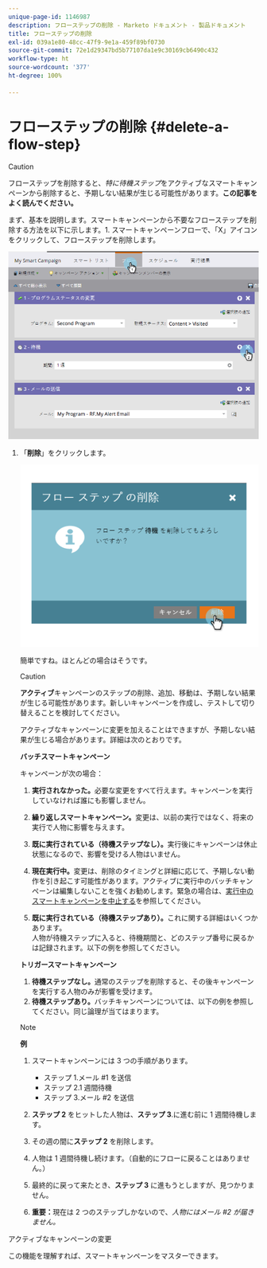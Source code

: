```yaml
---
unique-page-id: 1146987
description: フローステップの削除 - Marketo ドキュメント - 製品ドキュメント
title: フローステップの削除
exl-id: 039a1e80-48cc-47f9-9e1a-459f89bf0730
source-git-commit: 72e1d29347bd5b77107da1e9c30169cb6490c432
workflow-type: ht
source-wordcount: '377'
ht-degree: 100%

---
```


# フローステップの削除 {#delete-a-flow-step}

>[!CAUTION]
>
>フローステップを削除すると、_特に待機ステップ_&#x200B;をアクティブなスマートキャンペーンから削除すると、予期しない結果が生じる可能性があります。**この記事をよく読んでください。**

まず、基本を説明します。スマートキャンペーンから不要なフローステップを削除する方法を以下に示します。1. スマートキャンペーンフローで、「X」アイコンをクリックして、フローステップを削除します。

![](assets/image2014-9-22-13-3a52-3a20.png)

1. 「**削除**」をクリックします。

   ![](assets/image2014-9-22-13-3a55-3a25.png)

   簡単ですね。ほとんどの場合はそうです。

   >[!CAUTION]
   >
   >**アクティブ**&#x200B;キャンペーンのステップの削除、追加、移動は、予期しない結果が生じる可能性があります。新しいキャンペーンを作成し、テストして切り替えることを検討してください。

   アクティブなキャンペーンに変更を加えることはできますが、予期しない結果が生じる場合があります。詳細は次のとおりです。

   **バッチスマートキャンペーン**

   キャンペーンが次の場合：

   1. **実行されなかった。**&#x200B;必要な変更をすべて行えます。キャンペーンを実行していなければ誰にも影響しません。
   1. **繰り返しスマートキャンペーン。**&#x200B;変更は、以前の実行ではなく、将来の実行で人物に影響を与えます。
   1. **既に実行されている（待機ステップなし）。**&#x200B;実行後にキャンペーンは休止状態になるので、影響を受ける人物はいません。
   1. **現在実行中。**&#x200B;変更は、削除のタイミングと詳細に応じて、予期しない動作を引き起こす可能性があります。アクティブに実行中のバッチキャンペーンは編集しないことを強くお勧めします。緊急の場合は、[実行中のスマートキャンペーンを中止する](/help/marketo/product-docs/core-marketo-concepts/smart-campaigns/using-smart-campaigns/abort-a-smart-campaign.md)を参照してください。

   1. **既に実行されている（待機ステップあり）。**&#x200B;これに関する詳細はいくつかあります。\
      人物が待機ステップに入ると、待機期間と、どのステップ番号に戻るかは記録されます。以下の例を参照してください。

   **トリガースマートキャンペーン**

   1. **待機ステップなし。**&#x200B;通常のステップを削除すると、その後キャンペーンを実行する人物のみが影響を受けます。
   1. **待機ステップあり。**&#x200B;バッチキャンペーンについては、以下の例を参照してください。同じ論理が当てはまります。

   >[!NOTE]
   >
   >**例**
   >
   >1. スマートキャンペーンには 3 つの手順があります。
      >    * ステップ 1.メール #1 を送信
      >    * ステップ 2.1 週間待機
      >    * ステップ 3.メール #2 を送信
   >
   >1. **ステップ 2** をヒットした人物は、**ステップ 3**.に進む前に 1 週間待機します。
   >1. その週の間に&#x200B;**ステップ 2** を削除します。
   >1. 人物は 1 週間待機し続けます。（自動的にフローに戻ることはありません。）
   >1. 最終的に戻って来たとき、**ステップ 3** に進もうとしますが、見つかりません。
   >1. **重要：**&#x200B;現在は 2 つのステップしかないので、*人物にはメール #2 が届きません。*


アクティブなキャンペーンの変更

この機能を理解すれば、スマートキャンペーンをマスターできます。
